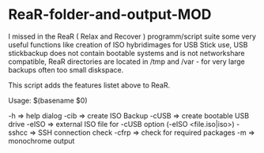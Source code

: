 # ReaR-folder-and-output-MOD
I missed in the ReaR ( Relax and Recover ) programm/script suite some very useful functions like creation of ISO hybridimages for USB Stick use, USB stickbackup does not contain bootable systems and is not networkshare compatible, ReaR directories are located in /tmp and /var - for very large backups often too small diskspace.   

This script adds the features listet above to ReaR.

Usage: $(basename $0) <options>

-h		=> help dialog
-cib		=> create ISO Backup
-cUSB		=> create bootable USB drive
-eISO		=> external ISO file for -cUSB option (-eISO <file.iso|iso>)
-sshcc		=> SSH connection check
-cfrp		=> check for required packages
-m		=> monochrome output


